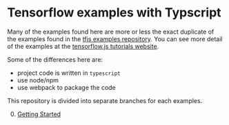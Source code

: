 # Tensorflow examples with Typscript
Many of the examples found here are more or less the exact duplicate of the examples found in the <a href="https://github.com/tensorflow/tfjs-examples">tfjs examples repository</a>. You can see more detail of the examples at the <a href="https://js.tensorflow.org/tutorials/">tensorflow.js tutorials website</a>.

Some of the differences here are:
- project code is written in `typescript`
- use node/npm
- use webpack to package the code

This repository is divided into separate branches for each examples.

0. <a href="https://github.com/dakotaJang/tfjs-examples-typescript/tree/0-Getting-Started">Getting Started</a>
